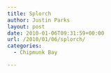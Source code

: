 ```yaml
---
title: Splorch
author: Justin Parks
layout: post
date: 2010-01-06T09:31:59+00:00
url: /2010/01/06/splorch/
categories:
  - Chipmunk Bay

---
```

